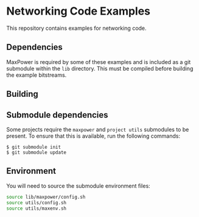 Networking Code Examples
=========================

This repository contains examples for networking code.

## Dependencies

MaxPower is required by some of these examples and is included as a git submodule within the `lib` directory. This must be compiled before building the example bitstreams.

Building
---------

## Submodule dependencies

Some projects require the `maxpower` and `project utils` submodules to be present. To ensure that this is available, run the following commands:

```
$ git submodule init
$ git submodule update
```


## Environment

You will need to source the submodule environment files:

```bash
source lib/maxpower/config.sh
source utils/config.sh
source utils/maxenv.sh
```


